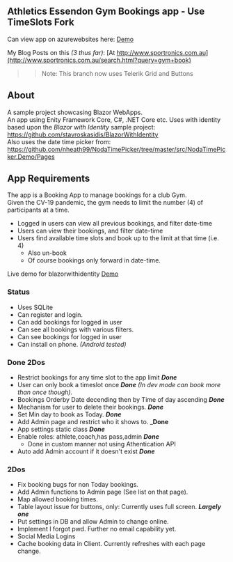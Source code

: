 Athletics Essendon Gym Bookings app - Use TimeSlots Fork
------------------------------------

Can view app on azurewebsites here: [Demo](https://athsess.azurewebsites.net)  

My Blog Posts on this _(3 thus far)_: [At http://www.sportronics.com.au](http://www.sportronics.com.au/search.html?query=gym+book)

>> Note: This branch now uses Telerik Grid and Buttons

## About
A sample project showcasing Blazor WebApps.  
An app using Enity Framework Core, C#, .NET Core etc.
Uses  with identity based upon the *Blazor with Identity* sample project:  
<https://github.com/stavroskasidis/BlazorWithIdentity>  
Also uses the date time picker from:  
<https://github.com/nheath99/NodaTimePicker/tree/master/src/NodaTimePicker.Demo/Pages>  

## App Requirements
The app is a Booking App to manage bookings for a club Gym.  
Given the CV-19 pandemic, the gym needs to limit the number (4) of participants at a time.
  - Logged in users can view all previous bookings, and filter date-time
  - Users can view their bookings, and filter date-time
  - Users find available time slots and book up to the limit at that time (i.e. 4)
    - Also un-book
    - Of course bookings only forward in date-time.
  
Live demo for blazorwithidentity [Demo](https://blazorwithidentity.azurewebsites.net)

### Status
- Uses SQLite
- Can register and login.
- Can add bookings for logged in user
- Can see all bookings with various filters.
- Can see bookings for logged in user
- Can install on phone. _(Android tested)_

### Done 2Dos
- Restrict bookings for any time slot to the app limit _**Done**_
- User can only book a timeslot once  _**Done**_   _(In dev mode can book more than once though)._
- Bookings Orderby Date decending then by Time of day ascending  _**Done**_
- Mechanism for user to delete their bookings. _**Done**_
- Set Min day to book as Today.  _**Done**_
- Add Admin page and restrict who it shows to. _**Done**
- App settings static class _**Done**_
- Enable roles: athlete,coach,has pass,admin _**Done**_
  - Done in custom manner not using Athentication API
- Auto add Admin account if it doesn't exist _**Done**_

### 2Dos
- Fix booking bugs for non Today bookings.
- Add Admin functions to Admin page (See list on that page).
- Map allowed booking times.
- Table layout issue for buttons, only: Currently uses full screen. _**Largely one**_
- Put settings in DB and allow Admin to change online.
- Implement I forgot pwd. Further no email capability yet.
- Social Media Logins
- Cache booking data in Client. Currently refreshes with each page change.
